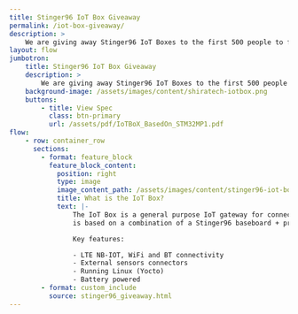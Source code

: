 ```yaml
---
title: Stinger96 IoT Box Giveaway
permalink: /iot-box-giveaway/
description: >
    We are giving away Stinger96 IoT Boxes to the first 500 people to fill out this form! Tell us why you want one and what you will create with it for a chance to win a free Stinger96 IoT Box!
layout: flow
jumbotron:
    title: Stinger96 IoT Box Giveaway
    description: >
        We are giving away Stinger96 IoT Boxes to the first 500 people to fill out this form! Tell us why you want one and what you will create with it for a chance to win a free Stinger96 IoT Box!
    background-image: /assets/images/content/shiratech-iotbox.png
    buttons:
        - title: View Spec
          class: btn-primary
          url: /assets/pdf/IoTBoX_BasedOn_STM32MP1.pdf
flow:
    - row: container_row
      sections:
        - format: feature_block
          feature_block_content:
            position: right
            type: image
            image_content_path: /assets/images/content/stinger96-iot-box.png
            title: What is the IoT Box?
            text: |-
                The IoT Box is a general purpose IoT gateway for connecting your sensors and actuators to the cloud. The commercial _edge_ device
                is based on a combination of a Stinger96 baseboard + proprietary mezzanine.

                Key features:

                - LTE NB-IOT, WiFi and BT connectivity
                - External sensors connectors
                - Running Linux (Yocto)
                - Battery powered
        - format: custom_include
          source: stinger96_giveaway.html
---
```

